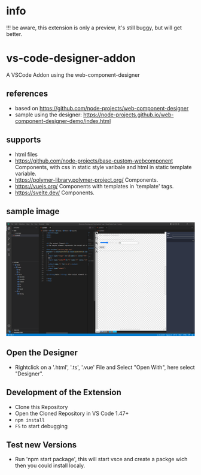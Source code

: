 # info

!!! be aware, this extension is only a preview, it's still buggy, but will get better.

# vs-code-designer-addon
A VSCode Addon using the web-component-designer

## references

- based on https://github.com/node-projects/web-component-designer
- sample using the designer: https://node-projects.github.io/web-component-designer-demo/index.html

## supports

- html files
- https://github.com/node-projects/base-custom-webcomponent Components, with css in static style varibale and html in static template variable.
- https://polymer-library.polymer-project.org/ Components.
- https://vuejs.org/ Components with templates in 'template' tags.
- https://svelte.dev/ Components.

## sample image

![sample](sample.gif)

## Open the Designer

- Rightclick on a '.html', '.ts', '.vue' File and Select "Open With", here select "Designer".

## Development of the Extension

- Clone this Repository
- Open the Cloned Repository in VS Code 1.47+
- `npm install`
- `F5` to start debugging

## Test new Versions

- Run 'npm start package', this will start vsce and create a packge wich then you could install localy.